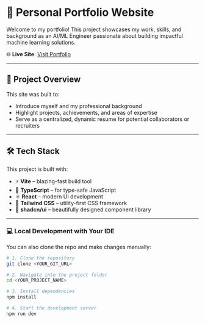# 🚀 Personal Portfolio Website

Welcome to my portfolio! This project showcases my work, skills, and background as an AI/ML Engineer passionate about building impactful machine learning solutions.

🌐 **Live Site**: [Visit Portfolio](https://lovable.dev/projects/6a35b308-4026-481a-be8f-0ce1bf9afee9)

---

## 📁 Project Overview

This site was built to:

- Introduce myself and my professional background
- Highlight projects, achievements, and areas of expertise
- Serve as a centralized, dynamic resume for potential collaborators or recruiters

---

## 🛠 Tech Stack

This project is built with:

- ⚡ **Vite** – blazing-fast build tool
- 🧠 **TypeScript** – for type-safe JavaScript
- ⚛️ **React** – modern UI development
- 🎨 **Tailwind CSS** – utility-first CSS framework
- 🧩 **shadcn/ui** – beautifully designed component library

---


### 💻 Local Development with Your IDE

You can also clone the repo and make changes manually:

```bash
# 1. Clone the repository
git clone <YOUR_GIT_URL>

# 2. Navigate into the project folder
cd <YOUR_PROJECT_NAME>

# 3. Install dependencies
npm install

# 4. Start the development server
npm run dev
